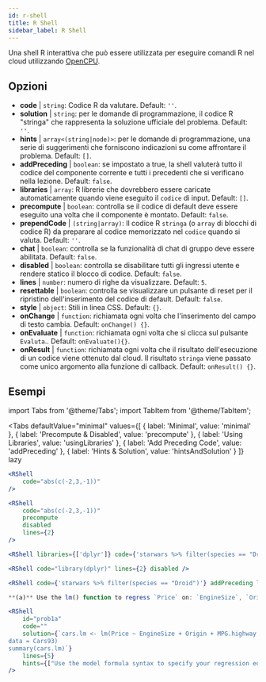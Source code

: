 ```yaml
---
id: r-shell
title: R Shell
sidebar_label: R Shell
---
```


Una shell R interattiva che può essere utilizzata per eseguire comandi R nel cloud utilizzando [OpenCPU](https://www.opencpu.org/).

## Opzioni

* __code__ | `string`: Codice R da valutare. Default: `''`.
* __solution__ | `string`: per le domande di programmazione, il codice R "stringa" che rappresenta la soluzione ufficiale del problema. Default: `''`.
* __hints__ | `array<(string|node)>`: per le domande di programmazione, una serie di suggerimenti che forniscono indicazioni su come affrontare il problema. Default: `[]`.
* __addPreceding__ | `boolean`: se impostato a true, la shell valuterà tutto il codice del componente corrente e tutti i precedenti che si verificano nella lezione. Default: `false`.
* __libraries__ | `array`: R librerie che dovrebbero essere caricate automaticamente quando viene eseguito il `codice` di input. Default: `[]`.
* __precompute__ | `boolean`: controlla se il codice di default deve essere eseguito una volta che il componente è montato. Default: `false`.
* __prependCode__ | `(string|array)`: Il codice R `stringa` (o `array` di blocchi di codice R) da preparare al codice memorizzato nel `codice` quando si valuta. Default: `''`.
* __chat__ | `boolean`: controlla se la funzionalità di chat di gruppo deve essere abilitata. Default: `false`.
* __disabled__ | `boolean`: controlla se disabilitare tutti gli ingressi utente e rendere statico il blocco di codice. Default: `false`.
* __lines__ | `number`: numero di righe da visualizzare. Default: `5`.
* __resettable__ | `boolean`: controlla se visualizzare un pulsante di reset per il ripristino dell'inserimento del codice di default. Default: `false`.
* __style__ | `object`: Stili in linea CSS. Default: `{}`.
* __onChange__ | `function`: richiamata ogni volta che l'inserimento del campo di testo cambia. Default: `onChange() {}`.
* __onEvaluate__ | `function`: richiamata ogni volta che si clicca sul pulsante `Evaluta`.. Default: `onEvaluate(){}`.
* __onResult__ | `function`: richiamata ogni volta che il risultato dell'esecuzione di un codice viene ottenuto dal cloud. Il risultato `stringa` viene passato come unico argomento alla funzione di callback. Default: `onResult() {}`.


## Esempi

import Tabs from '@theme/Tabs';
import TabItem from '@theme/TabItem';

<Tabs
    defaultValue="minimal"
    values={[
        { label: 'Minimal', value: 'minimal' },
        { label: 'Precompute & Disabled', value: 'precompute' },
        { label: 'Using Libraries', value: 'usingLibraries' },
        { label: 'Add Preceding Code', value: 'addPreceding' },
        { label: 'Hints & Solution', value: 'hintsAndSolution' }
    ]}
    lazy
>

<TabItem value="minimal" >

```jsx live
<RShell
    code="abs(c(-2,3,-1))"
/>
```

</TabItem>

<TabItem value="precompute" >

```jsx live
<RShell
    code="abs(c(-2,3,-1))"
    precompute
    disabled
    lines={2}
/>
```

</TabItem>

<TabItem value="usingLibraries" >

```jsx live
<RShell libraries={['dplyr']} code={'starwars %>% filter(species == "Droid")'} lines={2} />
```

</TabItem>

<TabItem value="addPreceding" >

```jsx live
<RShell code="library(dplyr)" lines={2} disabled />

<RShell code={'starwars %>% filter(species == "Droid")'} addPreceding lines={2} />
```

</TabItem>

<TabItem value="hintsAndSolution" >

```jsx live
**(a)** Use the lm() function to regress `Price` on: `EngineSize`, `Origin`, `MPG.highway`, `MPG.city` and `Horsepower`.

<RShell 
    id="prob1a"
    code="" 
    solution={`cars.lm <- lm(Price ~ EngineSize + Origin + MPG.highway + MPG.city + Horsepower,
data = Cars93)
summary(cars.lm)`} 
    lines={5} 
    hints={["Use the model formula syntax to specify your regression equation. Type ?formula if you don't remember how formulas work.","You can use the summary() function to retrieve a detailed regression output for a lm object"]}
/>
```

</TabItem>

</Tabs>
